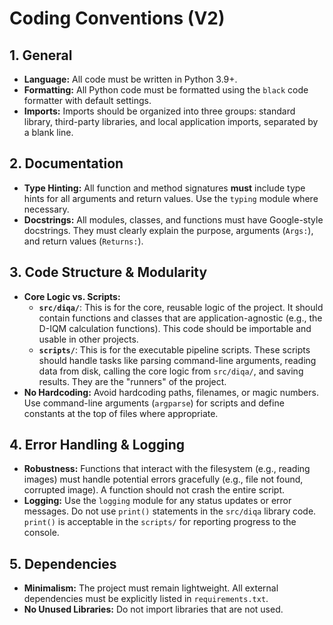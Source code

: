 # Coding Conventions (V2)

## 1. General
- **Language:** All code must be written in Python 3.9+.
- **Formatting:** All Python code must be formatted using the `black` code formatter with default settings.
- **Imports:** Imports should be organized into three groups: standard library, third-party libraries, and local application imports, separated by a blank line.

## 2. Documentation
- **Type Hinting:** All function and method signatures **must** include type hints for all arguments and return values. Use the `typing` module where necessary.
- **Docstrings:** All modules, classes, and functions must have Google-style docstrings. They must clearly explain the purpose, arguments (`Args:`), and return values (`Returns:`).

## 3. Code Structure & Modularity
- **Core Logic vs. Scripts:**
    - **`src/diqa/`**: This is for the core, reusable logic of the project. It should contain functions and classes that are application-agnostic (e.g., the D-IQM calculation functions). This code should be importable and usable in other projects.
    - **`scripts/`**: This is for the executable pipeline scripts. These scripts should handle tasks like parsing command-line arguments, reading data from disk, calling the core logic from `src/diqa/`, and saving results. They are the "runners" of the project.
- **No Hardcoding:** Avoid hardcoding paths, filenames, or magic numbers. Use command-line arguments (`argparse`) for scripts and define constants at the top of files where appropriate.

## 4. Error Handling & Logging
- **Robustness:** Functions that interact with the filesystem (e.g., reading images) must handle potential errors gracefully (e.g., file not found, corrupted image). A function should not crash the entire script.
- **Logging:** Use the `logging` module for any status updates or error messages. Do not use `print()` statements in the `src/diqa` library code. `print()` is acceptable in the `scripts/` for reporting progress to the console.

## 5. Dependencies
- **Minimalism:** The project must remain lightweight. All external dependencies must be explicitly listed in `requirements.txt`.
- **No Unused Libraries:** Do not import libraries that are not used.
